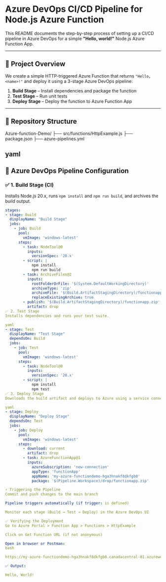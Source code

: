# Azure DevOps CI/CD Pipeline for Node.js Azure Function

This README documents the step-by-step process of setting up a CI/CD pipeline in Azure DevOps for a simple **"Hello, world!"** Node.js Azure Function App.

---

## 🚀 Project Overview

We create a simple HTTP-triggered Azure Function that returns `"Hello, <name>!"` and deploy it using a 3-stage Azure DevOps pipeline:

1. **Build Stage** – Install dependencies and package the function
2. **Test Stage** – Run unit tests
3. **Deploy Stage** – Deploy the function to Azure Function App

---

## 📁 Repository Structure

Azure-function-Demo/
├── src/functions/HttpExample.js
├── package.json
├── azure-pipelines.yml

yaml
---

## 🔧 Azure DevOps Pipeline Configuration

### ✅ 1. Build Stage (CI)
Installs Node.js 20.x, runs `npm install` and `npm run build`, and archives the build output.

```yaml
stages:
- stage: Build
  displayName: "Build Stage"
  jobs:
    - job: Build
      pool:
        vmImage: 'windows-latest'
      steps:
        - task: NodeTool@0
          inputs:
            versionSpec: '20.x'
        - script: |
            npm install
            npm run build
        - task: ArchiveFiles@2
          inputs:
            rootFolderOrFile: '$(System.DefaultWorkingDirectory)'
            archiveType: 'zip'
            archiveFile: '$(Build.ArtifactStagingDirectory)/functionapp.zip'
            replaceExistingArchive: true
        - publish: '$(Build.ArtifactStagingDirectory)/functionapp.zip'
          artifact: drop
✅ 2. Test Stage
Installs dependencies and runs your test suite.

yaml
- stage: Test
  displayName: "Test Stage"
  dependsOn: Build
  jobs:
    - job: Test
      pool:
        vmImage: 'windows-latest'
      steps:
        - task: NodeTool@0
          inputs:
            versionSpec: '20.x'
        - script: |
            npm install
            npm test
✅ 3. Deploy Stage
Downloads the build artifact and deploys to Azure using a service connection.

yaml
- stage: Deploy
  displayName: "Deploy Stage"
  dependsOn: Test
  jobs:
    - job: Deploy
      pool:
        vmImage: 'windows-latest'
      steps:
        - download: current
          artifact: drop
        - task: AzureFunctionApp@1
          inputs:
            azureSubscription: 'new-connection' 
            appType: 'functionApp'
            appName: 'my-azure-functiondemo-hga3hnakf8dkfgb0'   
            package: '$(Pipeline.Workspace)/drop/functionapp.zip'

⚡ Triggering the Pipeline
Commit and push changes to the main branch

Pipeline triggers automatically (if trigger: is defined)

Monitor each stage (Build → Test → Deploy) in the Azure DevOps UI

✅ Verifying the Deployment
Go to Azure Portal > Function App > Functions > HttpExample

Click on Get Function URL (if not anonymous)

Open in browser or Postman:
bash

https://my-azure-functiondemo-hga3hnakf8dkfgb0.canadacentral-01.azurewebsites.net/api/HttpExample

✅ Output:

Hello, World!


